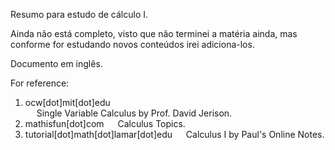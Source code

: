 Resumo para estudo de cálculo I.  

Ainda não está completo, visto que não terminei a matéria ainda, mas conforme
for estudando novos conteúdos irei adiciona-los.  

Documento em inglês.  

For reference:  
1. ocw[dot]mit[dot]edu  
&emsp; Single Variable Calculus by Prof. David Jerison.
2. mathisfun[dot]com
&emsp; Calculus Topics.
3. tutorial[dot]math[dot]lamar[dot]edu
&emsp; Calculus I by Paul's Online Notes.
